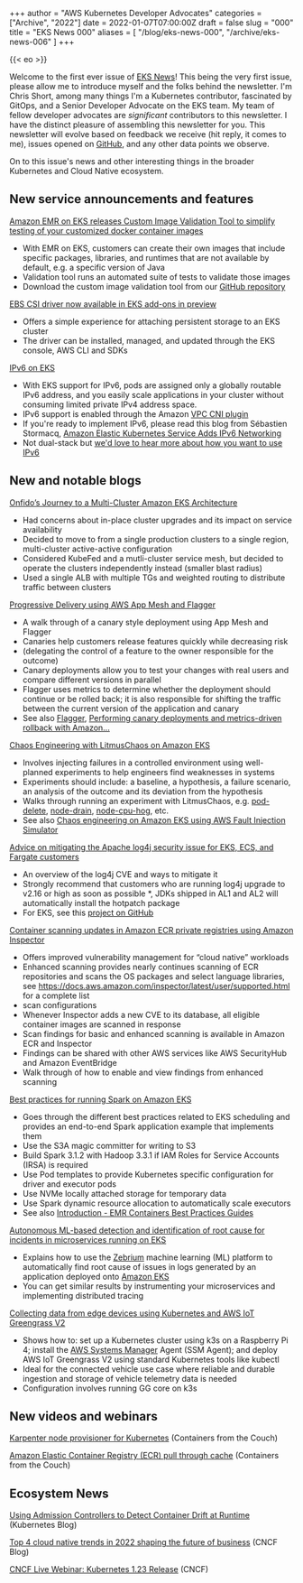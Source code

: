 +++
author = "AWS Kubernetes Developer Advocates"
categories = ["Archive", "2022"]
date = 2022-01-07T07:00:00Z
draft = false
slug = "000"
title = "EKS News 000"
aliases = [
    "/blog/eks-news-000",
    "/archive/eks-news-006"
]
+++

{{< eo >}}

Welcome to the first ever issue of [EKS News](https://eks.news)! This being the very first issue, please allow me to introduce myself and the folks behind the newsletter. I'm Chris Short, among many things I'm a Kubernetes contributor, fascinated by GitOps, and a Senior Developer Advocate on the EKS team. My team of fellow developer advocates are *significant* contributors to this newsletter. I have the distinct pleasure of assembling this newsletter for you. This newsletter will evolve based on feedback we receive (hit reply, it comes to me), issues opened on [GitHub](https://github.com/chris-short/eks.news/), and any other data points we observe.

On to this issue's news and other interesting things in the broader Kubernetes and Cloud Native ecosystem.

## New service announcements and features

[Amazon EMR on EKS releases Custom Image Validation Tool to simplify testing of your customized docker container images](https://aws.amazon.com/about-aws/whats-new/2022/01/amazon-emr-custom-image-validation-tool-images/)

* With EMR on EKS, customers can create their own images that include specific packages, libraries, and runtimes that are not available by default, e.g. a specific version of Java
* Validation tool runs an automated suite of tests to validate those images
* Download the custom image validation tool from our [GitHub repository](https://github.com/awslabs/amazon-emr-on-eks-custom-image-cli)

[EBS CSI driver now available in EKS add-ons in preview](https://aws.amazon.com/about-aws/whats-new/2021/12/eks-add-ons-ebs-csi-driver/)

* Offers a simple experience for attaching persistent storage to an EKS cluster
* The driver can be installed, managed, and updated through the EKS console, AWS CLI and SDKs

[IPv6 on EKS](https://aws.amazon.com/about-aws/whats-new/2022/01/amazon-eks-ipv6/)

* With EKS support for IPv6, pods are assigned only a globally routable IPv6 address, and you easily scale applications in your cluster without consuming limited private IPv4 address space.
* IPv6 support is enabled through the Amazon [VPC CNI plugin](https://github.com/aws/amazon-vpc-cni-k8s)
* If you're ready to implement IPv6, please read this blog from Sébastien Stormacq, [Amazon Elastic Kubernetes Service Adds IPv6 Networking](https://aws.amazon.com/blogs/aws/amazon-elastic-kubernetes-service-adds-ipv6-networking/)
* Not dual-stack but [we'd love to hear more about how you want to use IPv6](https://github.com/aws/containers-roadmap/issues/835)

## New and notable blogs

[Onfido’s Journey to a Multi-Cluster Amazon EKS Architecture](https://aws.amazon.com/blogs/containers/onfidos-journey-to-a-multi-cluster-amazon-eks-architecture/)

* Had concerns about in-place cluster upgrades and its impact on service availability
* Decided to move to from a single production clusters to a single region, multi-cluster active-active configuration
* Considered KubeFed and a mutli-cluster service mesh, but decided to operate the clusters independently instead (smaller blast radius)
* Used a single ALB with multiple TGs and weighted routing to distribute traffic between clusters

[Progressive Delivery using AWS App Mesh and Flagger](https://aws.amazon.com/blogs/containers/progressive-delivery-using-aws-app-mesh-and-flagger/)

* A walk through of a canary style deployment using App Mesh and Flagger
* Canaries help customers release features quickly while decreasing risk
* (delegating the control of a feature to the owner responsible for the outcome)
* Canary deployments allow you to test your changes with real users and compare different versions in parallel
* Flagger uses metrics to determine whether the deployment should continue or be rolled back; it is also responsible for shifting the traffic between the current version of the application and canary
* See also [Flagger](https://flagger.app/), [Performing canary deployments and metrics-driven rollback with Amazon...](https://aws.amazon.com/blogs/opensource/performing-canary-deployments-and-metrics-driven-rollback-with-amazon-managed-service-for-prometheus-and-flagger/)

[Chaos Engineering with LitmusChaos on Amazon EKS](https://aws.amazon.com/blogs/containers/chaos-engineering-with-litmuschaos-on-amazon-eks/)

* Involves injecting failures in a controlled environment using well-planned experiments to help engineers find weaknesses in systems
* Experiments should include: a baseline, a hypothesis, a failure scenario, an analysis of the outcome and its deviation from the hypothesis
* Walks through running an experiment with LitmusChaos, e.g. [pod-delete](https://hub.litmuschaos.io/generic/pod-delete), [node-drain](https://hub.litmuschaos.io/generic/node-drain), [node-cpu-hog](https://hub.litmuschaos.io/generic/node-cpu-hog), etc.
* See also [Chaos engineering on Amazon EKS using AWS Fault Injection Simulator](https://aws.amazon.com/blogs/devops/chaos-engineering-on-amazon-eks-using-aws-fault-injection-simulator/)

[Advice on mitigating the Apache log4j security issue for EKS, ECS, and Fargate customers](https://aws.amazon.com/blogs/containers/advice-on-mitigating-the-apache-log4j-security-issue-for-eks-ecs-and-fargate-customers/)

* An overview of the log4j CVE and ways to mitigate it
* Strongly recommend that customers who are running log4j upgrade to v2.16 or high as soon as possible
*, JDKs shipped in AL1 and AL2 will automatically install the hotpatch package
* For EKS, see this [project on GitHub](https://github.com/aws-samples/kubernetes-log4j-cve-2021-44228-node-agent)

[Container scanning updates in Amazon ECR private registries using Amazon Inspector](https://aws.amazon.com/blogs/containers/container-scanning-updates-in-amazon-ecr-private-registries-using-amazon-inspector/)

* Offers improved vulnerability management for “cloud native” workloads
* Enhanced scanning provides nearly continues scanning of ECR repositories and scans the OS packages and select language libraries, see <https://docs.aws.amazon.com/inspector/latest/user/supported.html> for a complete list
* scan configurations
* Whenever Inspector adds a new CVE to its database, all eligible container images are scanned in response
* Scan findings for basic and enhanced scanning is available in Amazon ECR and Inspector
* Findings can be shared with other AWS services like AWS SecurityHub and Amazon EventBridge
* Walk through of how to enable and view findings from enhanced scanning

[Best practices for running Spark on Amazon EKS](https://aws.amazon.com/blogs/containers/best-practices-for-running-spark-on-amazon-eks/)

* Goes through the different best practices related to EKS scheduling and provides an end-to-end Spark application example that implements them
* Use the S3A magic committer for writing to S3
* Build Spark 3.1.2 with Hadoop 3.3.1 if IAM Roles for Service Accounts (IRSA) is required
* Use Pod templates to provide Kubernetes specific configuration for driver and executor pods
* Use NVMe locally attached storage for temporary data
* Use Spark dynamic resource allocation to automatically scale executors
* See also [Introduction - EMR Containers Best Practices Guides](https://aws.github.io/aws-emr-containers-best-practices/)

[Autonomous ML-based detection and identification of root cause for incidents in microservices running on EKS](https://aws.amazon.com/blogs/containers/autonomous-ml-based-detection-and-identification-of-root-cause-for-incidents-in-microservices-running-on-eks/)

* Explains how to use the [Zebrium](https://www.zebrium.com/) machine learning (ML) platform to automatically find root cause of issues in logs generated by an application deployed onto [Amazon EKS](https://aws.amazon.com/eks/)
* You can get similar results by instrumenting your microservices and implementing distributed tracing

[Collecting data from edge devices using Kubernetes and AWS IoT Greengrass V2](https://aws.amazon.com/blogs/containers/collecting-data-from-edge-devices-using-kubernetes-and-aws-iot-greengrass-v2/)

* Shows how to: set up a Kubernetes cluster using k3s on a Raspberry Pi 4; install the [AWS Systems Manager](https://aws.amazon.com/ec2/systems-manager) Agent (SSM Agent); and deploy AWS IoT Greengrass V2 using standard Kubernetes tools like kubectl
* Ideal for the connected vehicle use case where reliable and durable ingestion and storage of vehicle telemetry data is needed
* Configuration involves running GG core on k3s

## New videos and webinars

[Karpenter node provisioner for Kubernetes](https://youtu.be/_FXRIKWJWUk?t=52) (Containers from the Couch)

[Amazon Elastic Container Registry (ECR) pull through cache](https://youtu.be/uTyrld7jVrk?t=53) (Containers from the Couch)

## Ecosystem News

[Using Admission Controllers to Detect Container Drift at Runtime](https://kubernetes.io/blog/2021/12/21/admission-controllers-for-container-drift/) (Kubernetes Blog)

[Top 4 cloud native trends in 2022 shaping the future of business](https://www.cncf.io/blog/2022/01/05/top-4-cloud-native-trends-in-2022-shaping-the-future-of-business/) (CNCF Blog)

[CNCF Live Webinar: Kubernetes 1.23 Release](https://community.cncf.io/events/details/cncf-cncf-online-programs-presents-cncf-live-webinar-kubernetes-123-release/) (CNCF)
